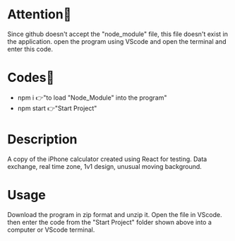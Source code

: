 # Attention🚨
Since github doesn't accept the "node_module" file, this file doesn't exist in the application.
open the program using VScode and open the terminal and enter this code.
# Codes🤖
- npm i 👉"to load "Node_Module" into the program"
- npm start 👉"Start Project"
  
# Description
A copy of the iPhone calculator created using React for testing.
Data exchange, real time zone, 1v1 design,
unusual moving background.

# Usage
Download the program in zip format and unzip it.
Open the file in VScode.
then enter the code from the "Start Project" folder shown above into a computer or VScode terminal.


